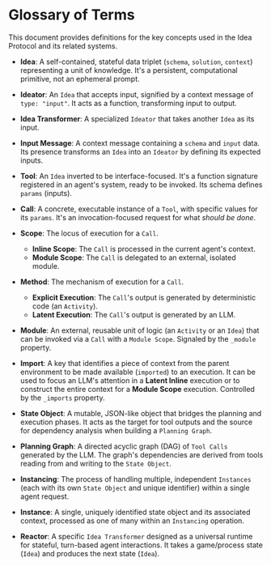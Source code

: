 # Glossary of Terms

This document provides definitions for the key concepts used in the Idea Protocol and its related systems.

- **Idea**: A self-contained, stateful data triplet (`schema`, `solution`, `context`) representing a unit of knowledge. It's a persistent, computational primitive, not an ephemeral prompt.

- **Ideator**: An `Idea` that accepts input, signified by a context message of `type: "input"`. It acts as a function, transforming input to output.

- **Idea Transformer**: A specialized `Ideator` that takes another `Idea` as its input.

- **Input Message**: A context message containing a `schema` and `input` data. Its presence transforms an `Idea` into an `Ideator` by defining its expected inputs.

- **Tool**: An `Idea` inverted to be interface-focused. It's a function signature registered in an agent's system, ready to be invoked. Its schema defines `params` (inputs).

- **Call**: A concrete, executable instance of a `Tool`, with specific values for its `params`. It's an invocation-focused request for what _should be done_.

- **Scope**: The locus of execution for a `Call`.
  - **Inline Scope**: The `Call` is processed in the current agent's context.
  - **Module Scope**: The `Call` is delegated to an external, isolated module.

- **Method**: The mechanism of execution for a `Call`.
  - **Explicit Execution**: The `Call`'s output is generated by deterministic code (an `Activity`).
  - **Latent Execution**: The `Call`'s output is generated by an LLM.

- **Module**: An external, reusable unit of logic (an `Activity` or an `Idea`) that can be invoked via a `Call` with a `Module Scope`. Signaled by the `_module` property.

- **Import**: A key that identifies a piece of context from the parent environment to be made available (`imported`) to an execution. It can be used to focus an LLM's attention in a **Latent Inline** execution or to construct the entire context for a **Module Scope** execution. Controlled by the `_imports` property.

- **State Object**: A mutable, JSON-like object that bridges the planning and execution phases. It acts as the target for tool outputs and the source for dependency analysis when building a `Planning Graph`.

- **Planning Graph**: A directed acyclic graph (DAG) of `Tool Calls` generated by the LLM. The graph's dependencies are derived from tools reading from and writing to the `State Object`.

- **Instancing**: The process of handling multiple, independent `Instances` (each with its own `State Object` and unique identifier) within a single agent request.

- **Instance**: A single, uniquely identified state object and its associated context, processed as one of many within an `Instancing` operation.

- **Reactor**: A specific `Idea Transformer` designed as a universal runtime for stateful, turn-based agent interactions. It takes a game/process state (`Idea`) and produces the next state (`Idea`).
